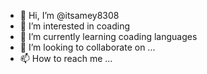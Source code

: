 - 👋 Hi, I’m @itsamey8308
- 👀 I’m interested in coading 
- 🌱 I’m currently learning coading languages
- 💞️ I’m looking to collaborate on ...
- 📫 How to reach me ...

<!---
itsamey8308/itsamey8308 is a ✨ special ✨ repository because its `README.md` (this file) appears on your GitHub profile.
You can click the Preview link to take a look at your changes.
--->
